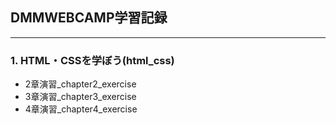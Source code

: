 ## DMMWEBCAMP学習記録  
___
### 1. HTML・CSSを学ぼう(html_css)
 - 2章演習_chapter2_exercise
 - 3章演習_chapter3_exercise
 - 4章演習_chapter4_exercise